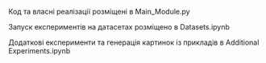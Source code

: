 Код та власні реалізації розміщені в Main_Module.py

Запуск експериментів на датасетах розміщено в Datasets.ipynb

Додаткові експерименти та генерація картинок із прикладів в Additional Experiments.ipynb
